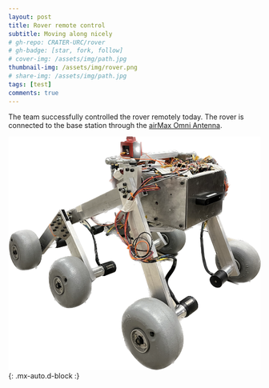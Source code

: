```yaml
---
layout: post
title: Rover remote control
subtitle: Moving along nicely
# gh-repo: CRATER-URC/rover
# gh-badge: [star, fork, follow]
# cover-img: /assets/img/path.jpg
thumbnail-img: /assets/img/rover.png
# share-img: /assets/img/path.jpg
tags: [test]
comments: true
---
```


The team successfully controlled the rover remotely today. The rover is connected to the base station through the [airMax Omni Antenna](https://store.ui.com/collections/operator-airmax-and-ltu-antennas/products/2-4ghz-airmax-omni-10dbi-rocket-kit).

![Rover](/assets/img/rover.png){: .mx-auto.d-block :}

<!-- **Here is some bold text**

## Here is a secondary heading

Here's a useless table:

| Number | Next number | Previous number |
| :------ |:--- | :--- |
| Five | Six | Four |
| Ten | Eleven | Nine |
| Seven | Eight | Six |
| Two | Three | One |


How about a yummy crepe?

![Crepe](https://s3-media3.fl.yelpcdn.com/bphoto/cQ1Yoa75m2yUFFbY2xwuqw/348s.jpg)

It can also be centered!

![Crepe](https://s3-media3.fl.yelpcdn.com/bphoto/cQ1Yoa75m2yUFFbY2xwuqw/348s.jpg){: .mx-auto.d-block :}

Here's a code chunk:

~~~
var foo = function(x) {
  return(x + 5);
}
foo(3)
~~~

And here is the same code with syntax highlighting:

```javascript
var foo = function(x) {
  return(x + 5);
}
foo(3)
```

And here is the same code yet again but with line numbers:

{% highlight javascript linenos %}
var foo = function(x) {
  return(x + 5);
}
foo(3)
{% endhighlight %}

## Boxes
You can add notification, warning and error boxes like this:

### Notification

{: .box-note}
**Note:** This is a notification box.

### Warning

{: .box-warning}
**Warning:** This is a warning box.

### Error

{: .box-error}
**Error:** This is an error box. -->